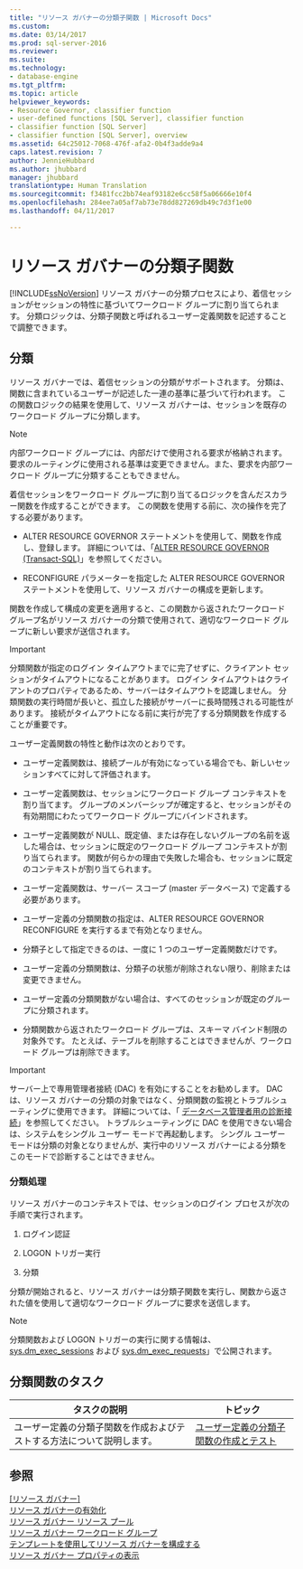 ```yaml
---
title: "リソース ガバナーの分類子関数 | Microsoft Docs"
ms.custom: 
ms.date: 03/14/2017
ms.prod: sql-server-2016
ms.reviewer: 
ms.suite: 
ms.technology:
- database-engine
ms.tgt_pltfrm: 
ms.topic: article
helpviewer_keywords:
- Resource Governor, classifier function
- user-defined functions [SQL Server], classifier function
- classifier function [SQL Server]
- classifier function [SQL Server], overview
ms.assetid: 64c25012-7068-476f-afa2-0b4f3adde9a4
caps.latest.revision: 7
author: JennieHubbard
ms.author: jhubbard
manager: jhubbard
translationtype: Human Translation
ms.sourcegitcommit: f3481fcc2bb74eaf93182e6cc58f5a06666e10f4
ms.openlocfilehash: 284ee7a05af7ab73e78dd827269db49c7d3f1e00
ms.lasthandoff: 04/11/2017

---
```

# <a name="resource-governor-classifier-function"></a>リソース ガバナーの分類子関数
  [!INCLUDE[ssNoVersion](../../includes/ssnoversion-md.md)] リソース ガバナーの分類プロセスにより、着信セッションがセッションの特性に基づいてワークロード グループに割り当てられます。 分類ロジックは、分類子関数と呼ばれるユーザー定義関数を記述することで調整できます。  
  
## <a name="classification"></a>分類  
 リソース ガバナーでは、着信セッションの分類がサポートされます。 分類は、関数に含まれているユーザーが記述した一連の基準に基づいて行われます。 この関数ロジックの結果を使用して、リソース ガバナーは、セッションを既存のワークロード グループに分類します。  
  
> [!NOTE]  
>  内部ワークロード グループには、内部だけで使用される要求が格納されます。 要求のルーティングに使用される基準は変更できません。また、要求を内部ワークロード グループに分類することもできません。  
  
 着信セッションをワークロード グループに割り当てるロジックを含んだスカラー関数を作成することができます。 この関数を使用する前に、次の操作を完了する必要があります。  
  
-   ALTER RESOURCE GOVERNOR ステートメントを使用して、関数を作成し、登録します。 詳細については、「[ALTER RESOURCE GOVERNOR &#40;Transact-SQL&#41;](../../t-sql/statements/alter-resource-governor-transact-sql.md)」を参照してください。  
  
-   RECONFIGURE パラメーターを指定した ALTER RESOURCE GOVERNOR ステートメントを使用して、リソース ガバナーの構成を更新します。  
  
 関数を作成して構成の変更を適用すると、この関数から返されたワークロード グループ名がリソース ガバナーの分類で使用されて、適切なワークロード グループに新しい要求が送信されます。  
  
> [!IMPORTANT]  
>  分類関数が指定のログイン タイムアウトまでに完了せずに、クライアント セッションがタイムアウトになることがあります。 ログイン タイムアウトはクライアントのプロパティであるため、サーバーはタイムアウトを認識しません。 分類関数の実行時間が長いと、孤立した接続がサーバーに長時間残される可能性があります。 接続がタイムアウトになる前に実行が完了する分類関数を作成することが重要です。  
  
 ユーザー定義関数の特性と動作は次のとおりです。  
  
-   ユーザー定義関数は、接続プールが有効になっている場合でも、新しいセッションすべてに対して評価されます。  
  
-   ユーザー定義関数は、セッションにワークロード グループ コンテキストを割り当てます。 グループのメンバーシップが確定すると、セッションがその有効期間にわたってワークロード グループにバインドされます。  
  
-   ユーザー定義関数が NULL、既定値、または存在しないグループの名前を返した場合は、セッションに既定のワークロード グループ コンテキストが割り当てられます。 関数が何らかの理由で失敗した場合も、セッションに既定のコンテキストが割り当てられます。  
  
-   ユーザー定義関数は、サーバー スコープ (master データベース) で定義する必要があります。  
  
-   ユーザー定義の分類関数の指定は、ALTER RESOURCE GOVERNOR RECONFIGURE を実行するまで有効となりません。  
  
-   分類子として指定できるのは、一度に 1 つのユーザー定義関数だけです。  
  
-   ユーザー定義の分類関数は、分類子の状態が削除されない限り、削除または変更できません。  
  
-   ユーザー定義の分類関数がない場合は、すべてのセッションが既定のグループに分類されます。  
  
-   分類関数から返されたワークロード グループは、スキーマ バインド制限の対象外です。 たとえば、テーブルを削除することはできませんが、ワークロード グループは削除できます。  
  
> [!IMPORTANT]  
>  サーバー上で専用管理者接続 (DAC) を有効にすることをお勧めします。 DAC は、リソース ガバナーの分類の対象ではなく、分類関数の監視とトラブルシューティングに使用できます。 詳細については、「 [データベース管理者用の診断接続](../../database-engine/configure-windows/diagnostic-connection-for-database-administrators.md)」を参照してください。 トラブルシューティングに DAC を使用できない場合は、システムをシングル ユーザー モードで再起動します。 シングル ユーザー モードは分類の対象となりませんが、実行中のリソース ガバナーによる分類をこのモードで診断することはできません。  
  
### <a name="classification-process"></a>分類処理  
 リソース ガバナーのコンテキストでは、セッションのログイン プロセスが次の手順で実行されます。  
  
1.  ログイン認証  
  
2.  LOGON トリガー実行  
  
3.  分類  
  
 分類が開始されると、リソース ガバナーは分類子関数を実行し、関数から返された値を使用して適切なワークロード グループに要求を送信します。  
  
> [!NOTE]  
>  分類関数および LOGON トリガーの実行に関する情報は、 [sys.dm_exec_sessions](../../relational-databases/system-dynamic-management-views/sys-dm-exec-sessions-transact-sql.md) および [sys.dm_exec_requests](../../relational-databases/system-dynamic-management-views/sys-dm-exec-requests-transact-sql.md)」で公開されます。  
  
## <a name="classification-function-tasks"></a>分類関数のタスク  
  
|タスクの説明|トピック|  
|----------------------|-----------|  
|ユーザー定義の分類子関数を作成およびテストする方法について説明します。|[ユーザー定義の分類子関数の作成とテスト](../../relational-databases/resource-governor/create-and-test-a-classifier-user-defined-function.md)|  
  
## <a name="see-also"></a>参照  
 [[リソース ガバナー]](../../relational-databases/resource-governor/resource-governor.md)   
 [リソース ガバナーの有効化](../../relational-databases/resource-governor/enable-resource-governor.md)   
 [リソース ガバナー リソース プール](../../relational-databases/resource-governor/resource-governor-resource-pool.md)   
 [リソース ガバナー ワークロード グループ](../../relational-databases/resource-governor/resource-governor-workload-group.md)   
 [テンプレートを使用してリソース ガバナーを構成する](../../relational-databases/resource-governor/configure-resource-governor-using-a-template.md)   
 [リソース ガバナー プロパティの表示](../../relational-databases/resource-governor/view-resource-governor-properties.md)  
  
  
